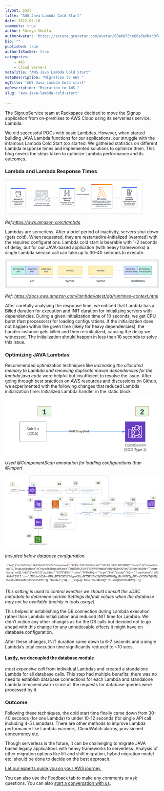 ```yaml
---
layout: post
title: "AWS Java Lambda Cold Start"
date: 2022-02-10
comments: true
author: Shreya Shukla
authorAvatar: 'https://secure.gravatar.com/avatar/60a6875ce66eda6bac3fc477a60aca7d'
bio: ""
published: true
authorIsRacker: true
categories:
    - AWS
    - Cloud Servers
metaTitle: "AWS Java Lambda Cold Start"
metaDescription: "Migration to AWS "
ogTitle: "AWS Java Lambda Cold start"
ogDescription: "Migration to AWS "
slug: "aws-java-lambda-cold-start"

---
```


The SignupService team at Rackspace decided to move the Signup application from on-premises to AWS Cloud using its serverless service, Lambda. 

<!--more-->

We did successful POCs with basic Lambdas. However, when started building JAVA Lambda functions for our applications, our struggle with the infamous Lambda Cold Start too started. We gathered statistics on different Lambda response times and implemented solutions to optimize them. This blog covers the steps taken to optimize Lambda performance and its outcomes.

### Lambda and Lambda Response Times

<img src=Picture1.png title="" alt="">

_Ref:https://aws.amazon.com/lambda_

Lambdas are serverless. After a brief period of inactivity, servers shut down (gets cold). When requested, they are restarted/re-initialized (warmed) with the required configurations. Lambda cold start is bearable with 1-2 seconds of delay, but for our JAVA-based application (with heavy frameworks) a single Lambda service call can take up to 30-40 seconds to execute.

<img src=Picture2.png title="" alt="">

_Ref: https://docs.aws.amazon.com/lambda/latest/dg/runtimes-context.html_

After carefully analysing the response time, we noticed that Lambda has a Billed duration for execution and INIT duration for initializing servers with dependencies. During a given initialization time of 10 seconds, we get CPU burst (fast processors) for loading configurations. If the initialization does not happen within the given time (likely for heavy dependencies), the handler instance gets killed and then re-initialized, causing the delay we witnessed. The initialization should happen in less than 10 seconds to solve this issue. 


### Optimizing JAVA Lambdas

Recommended optimization techniques like _Increasing the allocated memory to Lambda and removing duplicate maven dependencies for the lambda java code_ were helpful but insufficient to resolve the issue. After going through best practices on AWS resources and discussions on Github, we experimented with the following changes that reduced Lambda initialization time:
Initialized Lambda handler in the static block


<img src=Picture3.png title="" alt="">

_Used @ComponentScan annotation for loading configurations than @Import_


<img src=Picture4.png title="" alt="">

_Included below database configuration._

<img src=Picture5.png title="" alt="">

_This setting is used to control whether we should consult the JDBC metadata to determine certain Settings default values when the database may not be available (mainly in tools usage)._


This helped in establishing the DB connection during Lambda execution rather than Lambda initialization and reduced INIT time for Lambda. We didn’t notice any other changes as for the DB calls but decided not to go ahead with this change for any unnoticeable effects it might have on database configuration.

After these changes, INIT duration came down to 6-7 seconds and a single Lambda’s total execution time significantly reduced to ~10 secs. 

#### Lastly, we decoupled the database module #### 
_most expensive call_ from individual Lambdas and created a standalone Lambda for all database calls. This step had multiple benefits: there was no need to establish database connections for each Lambda and standalone Lambda remained warm since all the requests for database queries were processed by it. 


### Outcome
Following these techniques, the cold start time finally came down from 30-40 seconds (for one Lambda) to under 10-12 seconds (for single API call including 4-5 Lambdas). There are other methods to improve Lambda performance like Lambda warmers, CloudWatch alarms, provisioned concurrency etc. 

Though serverless is the future, it can be challenging to migrate JAVA based legacy applications with heavy frameworks to serverless. Analysis of other migration options like lift and shift migration, hybrid migration model etc. should be done to decide on the best approach.


<a class="cta red" id="cta" href="https://www.rackspace.com/cloud/aws">Let our experts guide you on your AWS journey.</a>

You can also use the Feedback tab to make any comments or ask questions. You can also
[start a conversation with us](https://www.rackspace.com/contact).
